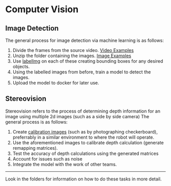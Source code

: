 # Computer Vision

## Image Detection
The general process for image detection via machine learning is as follows:

1. Divide the frames from the source video. [Video Examples](https://drive.google.com/drive/folders/1BP-wbPu_gobxFj8zPLdBdgE1Iy7eikwx)
2. Unzip the folder containing the images. [Image Examples](https://drive.google.com/drive/folders/156_NqoKKZ5KHTL7POvCyuxTZyWQYFGwM)
3. Use [labelImg](https://pypi.org/project/labelImg/) on each of these creating bounding boxes for any desired objects.
4. Using the labelled images from before, train a model to detect the images.
5. Upload the model to docker for later use.

## Stereovision
Stereovision refers to the process of determining depth information for an image using multiple 2d images (such as a side by side camera)
The general process is as follows:

1. Create [calibration images](https://drive.google.com/drive/folders/1r3TcvJ9Vl_IRpzWQOqtCldVhNTHVJgFU) (such as by photographing checkerboard), preferrably in a similar environment to where the robot will operate.
2. Use the aforementioned images to calibrate depth calculation (generate remapping matrices).
3. Test the accuracy of depth calculations using the generated matrices
4. Account for issues such as noise
5. Integrate the model with the work of other teams.

______________________________________________________________________________
Look in the folders for information on how to do these tasks in more detail.


